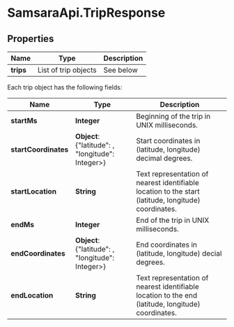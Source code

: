 # SamsaraApi.TripResponse

## Properties
Name | Type | Description
------------ | ------------- | -------------
**trips** | List of trip objects | See below

Each trip object has the following fields:

Name | Type | Description
------------ | ------------- | -------------
**startMs** | **Integer** | Beginning of the trip in UNIX milliseconds.
**startCoordinates** | **Object**: {"latitude": <Integer>, "longitude": Integer>} | Start coordinates in (latitude, longitude) decimal degrees.
**startLocation** | **String** | Text representation of nearest identifiable location to the start (latitude, longitude) coordinates.
**endMs** | **Integer** | End of the trip in UNIX milliseconds.
**endCoordinates** | **Object**: {"latitude": <Integer>, "longitude": Integer>} | End coordinates in (latitude, longitude) decial degrees.
**endLocation** | **String** | Text representation of nearest identifiable location to the end (latitude, longitude) coordinates.


